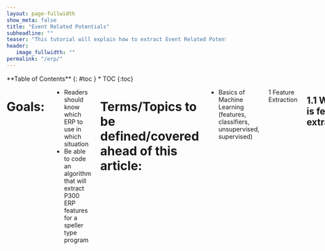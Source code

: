 ```yaml
---
layout: page-fullwidth
show_meta: false
title: "Event Related Potentials"
subheadline: ""
teaser: "This tutorial will explain how to extract Event Related Potentials "
header:
   image_fullwidth: ""
permalink: "/erp/"
---
```

<div class="row">
<div class="medium-4 medium-push-8 columns" markdown="1">
<div class="panel radius" markdown="1">
**Table of Contents**
{: #toc }
*  TOC
{:toc}
</div>
</div><!-- /.medium-4.columns -->


<div class="medium-8 medium-pull-4 columns" markdown="1">

# Goals:

* Readers should know which ERP to use in which situation
* Be able to code an algorithm that will extract P300 ERP features for a speller type program

# Terms/Topics to be defined/covered ahead of this article:

* Basics of Machine Learning (features, classifiers, unsupervised, supervised)

1 Feature Extraction
## 1.1 What is feature extraction
Raw neural data, recorded from an EEG or other BCI device, includes a broad set of information about brain activity and some noise from external interference. Even with minimal noise, the complexity of the data in its raw form can be difficult to interpret. Feature extraction is the process of identifying and extracting meaningful information from raw neural data. This reduces the noise as well as the volume of data, making it easier to identify patterns and improves the accuracy of the BCI.

Some feature extraction methods are unsupervised. They do not use example data labelled with features to learn from. They simply extract the most significant information on their own by discarding similarities and focusing on the differences in the data. These methods include Principal Component Analysis (PCA), Wavelet transform, and more. Other methods like Common Spatial Patterns (CSP) are supervised. They require a set of labelled data to determine the specific patterns you would like to extract.

## 1.2 Which features to extract
The choice of feature extraction methods will depend on several design choices including the type of brain processes being captured. In this document, we will focus on BCIs based on event-related potentials (ERPs).

The feature extraction step for ERP-based BCIs is fairly simple. The first step is to extract epochs. An epoch is a chunk of an EEG signal with a specified length and synchronised with an event (i.e. the presentation of a stimulus). Statistics of these epochs are then computed to extract features. For example, one may  simply compute the mean voltage recorded at each electrode site during the epoch. This feature is usually sufficient for identifying ERPs.

# Event-Related Potential
## __What is an event-related potential__
An event-related potential, or ERP, is the electrophysiological response in the brain
to a specific motor or cognitive event (e.g. a stimulus). This stimulus can be almost
anything: a flashing light, a surprising sound, a blinking eyeld etc. In all cases, a bci
using ERP's will try to isolate and identify these small, event-related responses.

## __How to record an ERP with EEG__

A scalp-recorded EEG records the joint activity of millions of neurons making it almost impossible
to isolate each and every signal that relates to an ERP. The best we can do is look at the 
overall voltage changes. We call a change that appears to reflect a specific psychological 
process an _ERP component_.

An ERP waveform (Figure 1) contains the overall voltage changes over time starting at the onset
of the stimulus. It contains several wave peaks, which could be relevant ERP components. Each positive (P)
and negative (N) peak is followed by a number (i.e. N1, P2, N2, P3, etc.) representing the distance from
the stimulus onset (0 ms). This is the most common naming convention.

__Insert Figure 1. ERP waveform with a typical P3 wave. From (Hoffman et al., 2008)__

## __2.2 How to use ERP's__
BCIs using ERPs are easier to use as they require very little training time. They can be used to monitor
attention and fatigue by studying how the brain reacts to certain external events. With visual stimuli, an
ERP-based BCI can be used as an input device with a relatively quick reaction time compared to other BCI's. 
For more information see: [An Introduction to the Event-Related Potential Technique By Steven J. Luck](https://mitpress.mit.edu/books/introduction-event-related-potential-technique-0)

## __2.3 How to generate an ERP__
Any sensory, motor or cognitive event can trigger an ERP, but most BCI's using ERPs are
sensory-based and use either visual or auditory stimuli. Both stimuli are more easily generated by a 
computer than other sensory input. Also, the visual cortex has been studied for decades, allowing us
to better interpret visual stimuli on the brain. Sensorimotor stimuli are also used in some BCIs while olfactory and gustatory
stimuli are rarely used.

## __2.4 The P3 family of ERP's__

One of the easiest approaches to make the brain generate an ERP is by developing experiments following the 
_oddball paradigm_. In these experiments, participants are shown a repetitive sequence of standard stimuli (e.g. pictures of cars)
interleaved, rarely by a deviant stimulus (e.g. a picture of a face). Our brain reacts to these "odd" stimuli by generating a large P3 or (P300) ERP component. The P3 wave peak occurs around 300-600 ms after the odd stimuli is presented. It is also called the P300
as when it was discovered it was believed the peak alsways occurred as 300 ms. 

This document will mainly focus on the P3 wave but there are other important ERP components used in BCI research, including the N2pc
(related to the attention), N4 or N400 (related to language) and the error related negativity (ERN). For further details on those compenents see: [An Introduction to the Event-Related Potential Technique By Steven J. Luck](https://mitpress.mit.edu/books/introduction-event-related-potential-technique-0)

The characteristics or the P3 make it very suitable for devloping BCIs. First of all, the P3 response is easy to measure with EEG, hence being suitable for non-invasive BCIs. Moreover, a P3-based BCI requires less than 10 minutes of training and it works with the majority of subjects, including those with severe neurological diseases.

## __2.5 History of P3-based BCIs__

The P3 is a ERP component reported by Sutton in 1967 but the first P3-based BCI was developed by Farwell and Donchin in 1988 to provide
a speller (virtual keyboard) for paralysed people. Users would look at a matrix of letters on a screen and were asked to focuson the letter
they wanted to input. The rows and columns of letters would flash randomly and whenever the letter of interest was highlighted it would 
appear to the brain as an "oddball" stimulus. the stimulus would be detected as a P3 ERP component and the BCI would output the corresponding letter.

After this first P3-based BCI was introduced, not much attention was given to this technology. According to Donchin et al. (2000) there were no P3-based BCI peer-reviewed papers from 1988 to 2000. The next five years saw only a modest increase in P3-based BCI articles, which often relies on offline analyses, such as analyzing other groups' data from the 2003 BCI Data Analysis Competition. 

In the last decade, P3-based BCIs have emerged as one of the main BCI categories due to several appealing features. It's straightforward to use, relatively fast, effective for most sers, and requires almost no training. P3-based BCIs can be used for a wide range of applications including controlling virtual keyboards, controlling a mouse, supporting decision-making, and so on.

# 3) How to record, process, and classify an ERP


</div> <!-- end of table section -->
